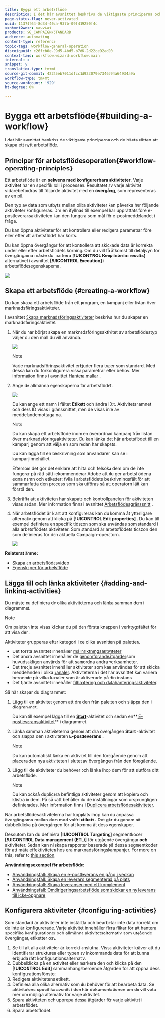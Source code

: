 ```yaml
---
title: Bygga ett arbetsflöde
description: I det här avsnittet beskrivs de viktigaste principerna och de bästa sätten att skapa ett nytt arbetsflöde.
page-status-flag: never-activated
uuid: 11374f64-8d34-40da-937b-09f419250f4c
contentOwner: sauviat
products: SG_CAMPAIGN/STANDARD
audience: automating
content-type: reference
topic-tags: workflow-general-operation
discoiquuid: c26fcb0e-19d5-4bd5-b7d6-2d22ce92ad90
context-tags: workflow,wizard;workflow,main
internal: n
snippet: y
translation-type: tm+mt
source-git-commit: 422f5eb7011dfcc1d923079e7346394a64934a9a
workflow-type: tm+mt
source-wordcount: '929'
ht-degree: 0%

---
```



# Bygga ett arbetsflöde{#building-a-workflow}

I det här avsnittet beskrivs de viktigaste principerna och de bästa sätten att skapa ett nytt arbetsflöde.

## Principer för arbetsflödesoperation{#workflow-operating-principles}

Ett arbetsflöde är en **sekvens med konfigurerbara aktiviteter**. Varje aktivitet har en specifik roll i processen. Resultatet av varje aktivitet vidarebefordras till följande aktivitet med en **övergång**, som representeras av en pil.

Den typ av data som utbyts mellan olika aktiviteter kan påverka hur följande aktiviteter konfigureras. Om en ifyllnad till exempel har upprättats före e-postleveransaktiviteten kan den fungera som mål för e-postmeddelandet i fråga.

Du kan öppna aktiviteter för att kontrollera eller redigera parametrar före eller efter att arbetsflödet har körts.

Du kan öppna övergångar för att kontrollera att skickade data är korrekta under eller efter arbetsflödets körning. Om du vill få åtkomst till detaljvyn för övergångarna måste du markera **[!UICONTROL Keep interim results]** alternativet i avsnittet **[!UICONTROL Execution]** i arbetsflödesegenskaperna.

![](assets/workflow_overview.png)


## Skapa ett arbetsflöde {#creating-a-workflow}

Du kan skapa ett arbetsflöde från ett program, en kampanj eller listan över marknadsföringsaktiviteter.

I avsnittet [Skapa marknadsföringsaktiviteter](../../start/using/marketing-activities.md#creating-a-marketing-activity) beskrivs hur du skapar en marknadsföringsaktivitet.

1. När du har börjat skapa en marknadsföringsaktivitet av arbetsflödestyp väljer du den mall du vill använda.

   ![](assets/workflow_creation_1.png)

   >[!NOTE]
   >
   >Varje marknadsföringsaktivitet erbjuder flera typer som standard. Med dessa kan du förkonfigurera vissa parametrar efter behov. Mer information finns i avsnittet [Hantera mallar](../../start/using/marketing-activity-templates.md) .

1. Ange de allmänna egenskaperna för arbetsflödet.

   ![](assets/workflow_creation_2.png)

   Du kan ange ett namn i fältet **Etikett** och ändra ID:t. Aktivitetsnamnet och dess ID visas i gränssnittet, men de visas inte av meddelandemottagarna.

   >[!NOTE]
   >
   >Du kan skapa ett arbetsflöde inom en överordnad kampanj från listan över marknadsföringsaktiviteter. Du kan länka det här arbetsflödet till en kampanj genom att välja en som redan har skapats.

   Du kan lägga till en beskrivning som användaren kan se i kampanjinnehållet.

   Eftersom det gör det enklare att hitta och felsöka dem om de inte fungerar på rätt sätt rekommenderar Adobe att du ger arbetsflödena egna namn och etiketter: fylla i arbetsflödets beskrivningsfält för att sammanfatta den process som ska utföras så att operatorn lätt kan förstå den.

1. Bekräfta att aktiviteten har skapats och kontrollpanelen för aktiviteten visas sedan. Mer information finns i avsnittet [Arbetsflödesgränssnitt](../../automating/using/workflow-interface.md) .

1. När arbetsflödet är klart att konfigureras kan du komma åt ytterligare alternativ genom att klicka på **[!UICONTROL Edit properties]** . Du kan till exempel definiera en specifik tidszon som ska användas som standard i alla arbetsflödets aktiviteter. Som standard är arbetsflödets tidszon den som definieras för den aktuella Campaign-operatorn.

   ![](assets/workflow_properties.png)

**Relaterat ämne:**

* [Skapa en arbetsflödesvideo](https://docs.adobe.com/content/help/en/campaign-standard/using/managing-processes-and-data/workflow-general-operation/building-a-workflow.html)
* [Egenskaper för arbetsflöde](../../automating/using/managing-execution-options.md)

## Lägga till och länka aktiviteter {#adding-and-linking-activities}

Du måste nu definiera de olika aktiviteterna och länka samman dem i diagrammet.

>[!NOTE]
>
>Om paletten inte visas klickar du på den första knappen i verktygsfältet för att visa den.

Aktiviteter grupperas efter kategori i de olika avsnitten på paletten.

* Det första avsnittet innehåller [målinriktningsaktiviteter](../../automating/using/about-targeting-activities.md)
* Det andra avsnittet innehåller de [genomförandeåtgärder](../../automating/using/about-execution-activities.md)som huvudsakligen används för att samordna andra verksamheter.
* Det tredje avsnittet innehåller aktiviteter som kan användas för att skicka meddelanden i olika [kanaler](../../automating/using/about-channel-activities.md). Aktiviteterna i det här avsnittet kan variera beroende på vilka kanaler som är aktiverade på din instans.
* Det fjärde avsnittet innehåller [filhantering och datahanteringsaktiviteter](../../automating/using/about-data-management-activities.md).

Så här skapar du diagrammet:

1. Lägg till en aktivitet genom att dra den från paletten och släppa den i diagrammet.

   Du kan till exempel lägga till en **[Start](../../automating/using/start-and-end.md)**-aktivitet och sedan en**[ E-postleveransaktivitet](../../automating/using/email-delivery.md)** i diagrammet.

1. Länka samman aktiviteterna genom att dra övergången **Start** -aktivitet och släppa den i aktiviteten **E-postleverans** .

   >[!NOTE]
   >
   >Du kan automatiskt länka en aktivitet till den föregående genom att placera den nya aktiviteten i slutet av övergången från den föregående.

1. Lägg till de aktiviteter du behöver och länka ihop dem för att slutföra ditt arbetsflöde.

   >[!NOTE]
   >
   >Du kan också duplicera befintliga aktiviteter genom att kopiera och klistra in dem. På så sätt behåller du de inställningar som ursprungligen definierades. Mer information finns i [Duplicera arbetsflödesaktiviteter](../../automating/using/workflow-interface.md#duplicating-workflow-activities).

När arbetsflödesaktiviteterna har kopplats ihop kan du anpassa övergångarna mellan dem med valfri **etikett** . Det gör du genom att dubbelklicka på övergången för att komma åt dess egenskaper.

Dessutom kan du definiera **[!UICONTROL Targeting]** segmentkoder **[!UICONTROL Data management (ETL)]** för utgående övergångar **och** aktiviteter. Sedan kan ni skapa rapporter baserade på dessa segmentkoder för att mäta effektiviteten hos era marknadsföringskampanjer. For more on this, refer to [this section](../../reporting/using/creating-a-report-workflow-segment.md).

**Användningsexempel för arbetsflöde:**

* [Användningsfall: Skapa en e-postleverans en gång i veckan](../../automating/using/workflow-weekly-offer.md)
* [Användningsfall: Skapa en leverans segmenterad på plats](../../automating/using/workflow-segmentation-location.md)
* [Användningsfall: Skapa leveranser med ett komplement](../../automating/using/workflow-created-query-with-complement.md)
* [Användningsfall: Omdirigeringsarbetsflöde som skickar en ny leverans till icke-öppnare](../../automating/using/workflow-cross-channel-retargeting.md)

## Konfigurera aktiviteter {#configuring-activities}

Som standard är aktiviteter inte inställda och bearbetar inte data korrekt om de inte är konfigurerade. Varje aktivitet innehåller flera flikar för att hantera specifika konfigurationer och allmänna aktivitetsalternativ som utgående övergångar, etiketter osv.

1. Se till att alla aktiviteter är korrekt anslutna. Vissa aktiviteter kräver att du identifierar strukturen eller typen av inkommande data för att kunna erbjuda rätt konfigurationsalternativ.
1. Dubbelklicka på en aktivitet eller markera den och klicka på den **[!UICONTROL Edit]** sammanhangsberoende åtgärden för att öppna dess konfigurationsfönster.
1. Redigera aktivitetens etikett.
1. Definiera alla olika alternativ som du behöver för att bearbeta data. Se aktivitetens specifika avsnitt i den här dokumentationen om du vill veta mer om möjliga alternativ för varje aktivitet.
1. Spara aktiviteten och upprepa dessa åtgärder för varje aktivitet i arbetsflödet.
1. Spara arbetsflödet.

